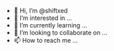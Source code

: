 - 👋 Hi, I’m @shiftxed
- 👀 I’m interested in ...
- 🌱 I’m currently learning ...
- 💞️ I’m looking to collaborate on ...
- 📫 How to reach me ...

<!---
shiftxed/shiftxed is a ✨ special ✨ repository because its `README.md` (this file) appears on your GitHub profile.
You can click the Preview link to take a look at your changes.
--->
